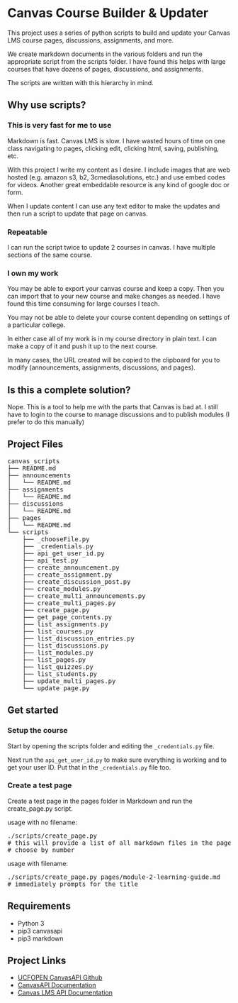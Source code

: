 # Canvas Course Builder & Updater

This project uses a series of python scripts to build and update your Canvas LMS course pages, discussions, assignments, and more.

We create markdown documents in the various folders and run the appropriate script from the scripts folder. I have found this helps with large courses that have dozens of pages, discussions, and assignments.

The scripts are written with this hierarchy in mind.

## Why use scripts?

### This is very fast for me to use

Markdown is fast. Canvas LMS is slow. I have wasted hours of time on one class navigating to pages, clicking edit, clicking html, saving, publishing, etc.

With this project I write my content as I desire. I include images that are web hosted (e.g. amazon s3, b2, 3cmediasolutions, etc.) and use embed codes for videos. Another great embeddable resource is any kind of google doc or form.

When I update content I can use any text editor to make the updates and then run a script to update that page on canvas.

### Repeatable

I can run the script twice to update 2 courses in canvas. I have multiple sections of the same course.

### I own my work

You may be able to export your canvas course and keep a copy. Then you can import that to your new course and make changes as needed. I have found this time consuming for large courses I teach.

You may not be able to delete your course content depending on settings of a particular college.

In either case all of my work is in my course directory in plain text. I can make a copy of it and push it up to the next course.

In many cases, the URL created will be copied to the clipboard for you to modify (announcements, assignments, discussions, and pages).

## Is this a complete solution?

Nope. This is a tool to help me with the parts that Canvas is bad at. I still have to login to the course to manage discussions and to publish modules (I prefer to do this manually)

## Project Files

<pre>
canvas_scripts
├── README.md
├── announcements
│   └── README.md
├── assignments
│   └── README.md
├── discussions
│   └── README.md
├── pages
│   └── README.md
└── scripts
    ├── _chooseFile.py
    ├── _credentials.py
    ├── api_get_user_id.py
    ├── api_test.py
    ├── create_announcement.py
    ├── create_assignment.py
    ├── create_discussion_post.py
    ├── create_modules.py
    ├── create_multi_announcements.py
    ├── create_multi_pages.py
    ├── create_page.py
    ├── get_page_contents.py
    ├── list_assignments.py
    ├── list_courses.py
    ├── list_discussion_entries.py
    ├── list_discussions.py
    ├── list_modules.py
    ├── list_pages.py
    ├── list_quizzes.py
    ├── list_students.py
    ├── update_multi_pages.py
    └── update_page.py
</pre>

## Get started

### Setup the course

Start by opening the scripts folder and editing the `_credentials.py` file.

Next run the `api_get_user_id.py` to make sure everything is working and to get your user ID. Put that in the `_credentials.py` file too.

### Create a test page

Create a test page in the pages folder in Markdown and run the create_page.py script.

usage with no filename:

<pre>
./scripts/create_page.py
# this will provide a list of all markdown files in the pages folder
# choose by number
</pre>

usage with filename:

<pre>
./scripts/create_page.py pages/module-2-learning-guide.md
# immediately prompts for the title
</pre>

## Requirements

- Python 3
- pip3 canvasapi
- pip3 markdown

## Project Links

- [UCFOPEN CanvasAPI Github](https://github.com/ucfopen/canvasapi)
- [CanvasAPI Documentation](https://canvasapi.readthedocs.io/en/stable/getting-started.html)
- [Canvas LMS API Documentation](https://canvas.instructure.com/doc/api/index.html)
